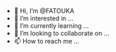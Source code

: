 - 👋 Hi, I’m @FATOUKA
- 👀 I’m interested in ...
- 🌱 I’m currently learning ...
- 💞️ I’m looking to collaborate on ...
- 📫 How to reach me ...

<!---
FATOUKA/FATOUKA is a ✨ special ✨ repository because its `README.md` (this file) appears on your GitHub profile.
You can click the Preview link to take a look at your changes.
--->
